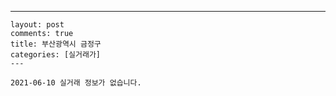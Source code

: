 ---
    layout: post
    comments: true
    title: 부산광역시 금정구
    categories: [실거래가]
    ---

    2021-06-10 실거래 정보가 없습니다.

    